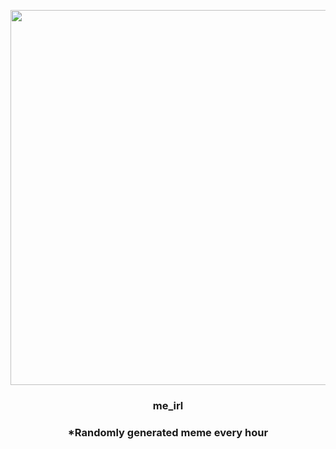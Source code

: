 <p align="center">
        <img src="https://i.redd.it/3rg2akjgkcv91.jpg" width="600" height="600">
        </p>
        <h3 align="center">me_irl</h3>
        <h3 align="center">*Randomly generated meme every hour</h3>
    